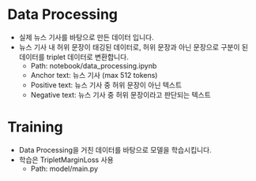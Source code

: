 # Data Processing
* 실제 뉴스 기사를 바탕으로 만든 데이터 입니다.
* 뉴스 기사 내 허위 문장이 태깅된 데이터로, 허위 문장과 아닌 문장으로 구분이 된 데이터를 triplet 데이터로 변환합니다.
  - Path: notebook/data_processing.ipynb
  - Anchor text: 뉴스 기사 (max 512 tokens)
  - Positive text: 뉴스 기사 중 허위 문장이 아닌 텍스트
  - Negative text: 뉴스 기사 중 허위 문장이라고 판단되는 텍스트


# Training 
* Data Processing을 거친 데이터를 바탕으로 모델을 학습시킵니다.
* 학습은 TripletMarginLoss 사용
  - Path: model/main.py
